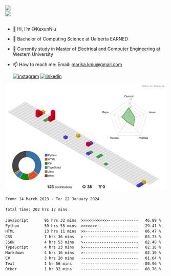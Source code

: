 <a href="https://github.com/anuraghazra/github-readme-stats">
  <img align="center" src="https://github-readme-stats.vercel.app/api?username=KexunNiu&show_icons=true" />
</a>
</br>
<a href="https://github.com/anuraghazra/github-readme-stats">
  <img align="center" src="https://github-readme-stats.vercel.app/api/top-langs/?username=KexunNiu" />
</a>

</br>
</br>

- 👋 Hi, I’m @KexunNiu
- 👀 Bachelor of Computing Science at Ualberta EARNED
- 🌱 Currently study in Master of Electrical and Computer Engineering at Western University
- 📫 How to reach me: Email: marika.kniu@gmail.com
  
  [![instagram](https://github.com/shikhar1020jais1/Git-Social/blob/master/Icons/Instagram1.png (Instagram))][1] [![linkedin](https://github.com/shikhar1020jais1/Git-Social/blob/master/Icons/LinkedIn1.png (LinkedIn))][2]

<!-- To Link your profile to the media buttons -->

[1]: https://www.instagram.com/barryn719_
[2]: https://www.linkedin.com/in/kexun-niu



![](./profile-3d-contrib/profile-gitblock.svg)

<!--START_SECTION:waka-->

```txt
From: 14 March 2023 - To: 22 January 2024

Total Time: 202 hrs 12 mins

JavaScript       95 hrs 32 mins  >>>>>>>>>>>>-------------   46.89 %
Python           59 hrs 55 mins  >>>>>>>------------------   29.41 %
HTML             13 hrs 11 mins  >>-----------------------   06.47 %
CSS              7 hrs 36 mins   >------------------------   03.73 %
JSON             4 hrs 53 mins   >------------------------   02.40 %
TypeScript       4 hrs 23 mins   >------------------------   02.16 %
Markdown         4 hrs 16 mins   >------------------------   02.10 %
C#               3 hrs 20 mins   -------------------------   01.64 %
Text             1 hr 56 mins    -------------------------   00.96 %
Other            1 hr 32 mins    -------------------------   00.76 %
```

<!--END_SECTION:waka-->

